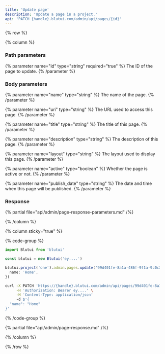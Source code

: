 ```yaml
---
title: 'Update page'
description: 'Update a page in a project.'
api: 'PATCH {handle}.blutui.com/admin/api/pages/{id}'
---
```


{% row %}

{% column %}
### Path parameters

{% parameter name="id" type="string" required="true" %}
The ID of the page to update.
{% /parameter %}

### Body parameters

{% parameter name="name" type="string" %}
The name of the page.
{% /parameter %}

{% parameter name="uri" type="string" %}
The URL used to access this page.
{% /parameter %}

{% parameter name="title" type="string" %}
The title of this page.
{% /parameter %}

{% parameter name="description" type="string" %}
The description of this page.
{% /parameter %}

{% parameter name="layout" type="string" %}
The layout used to display this page.
{% /parameter %}

{% parameter name="active" type="boolean" %}
Whether the page is active or not.
{% /parameter %}

{% parameter name="publish_date" type="string" %}
The date and time when this page will be published.
{% /parameter %}

### Response

{% partial file="api/admin/page-response-parameters.md" /%}

{% /column %}

{% column sticky="true" %}

{% code-group %}

```ts {% process=false filename="Node.js" %}
import Blutui from 'blutui'

const blutui = new Blutui('ey....')

blutui.project('one').admin.pages.update('99d401fe-8a1a-486f-9f1a-9c0c3fbe8caf', {
  name: 'Home',
})
```

```bash {% process=false filename="cURL" %}
curl -X PATCH 'https://{handle}.blutui.com/admin/api/pages/99d401fe-8a1a-486f-9f1a-9c0c3fbe8caf' \
     -H 'Authorization: Bearer ey....' \
     -H 'Content-Type: application/json'
     -d $'{
  "name": "Home"
}'
```

{% /code-group %}

{% partial file="api/admin/page-response.md" /%}

{% /column %}

{% /row %}
